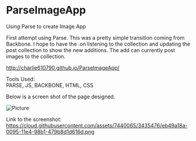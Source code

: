 ParseImageApp
=============

Using Parse to create Image App

First attempt using Parse.  This was a pretty simple transition coming from Backbone.  I hope to have the .on listening to the collection and updating the post collection to show the new additions.  The add can currently post images to the collection.

http://charlie610790.github.io/ParseImageApp/

Tools Used:<BR>
PARSE, JS, BACKBONE, HTML, CSS<BR>

Below is a screen shot of the page designed.<BR>

![Picture](https://cloud.githubusercontent.com/assets/7440065/3435476/eb49a18a-0095-11e4-98b1-479b8d1d616d.png)

Link to the screenshot:<BR>
https://cloud.githubusercontent.com/assets/7440065/3435476/eb49a18a-0095-11e4-98b1-479b8d1d616d.png





